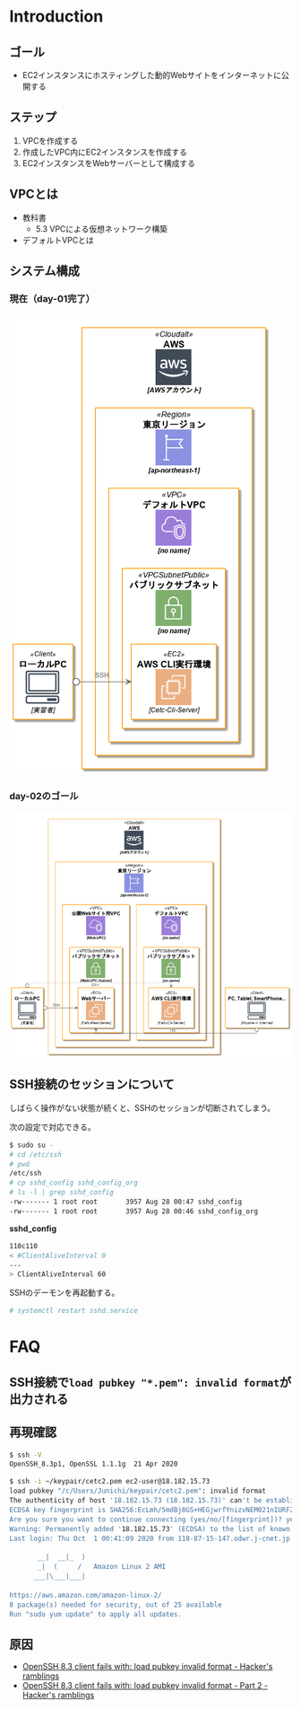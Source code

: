 # Introduction

## ゴール
- EC2インスタンスにホスティングした動的Webサイトをインターネットに公開する

## ステップ
1. VPCを作成する
2. 作成したVPC内にEC2インスタンスを作成する
3. EC2インスタンスをWebサーバーとして構成する

## VPCとは

- 教科書
    - 5.3 VPCによる仮想ネットワーク構築
- デフォルトVPCとは

## システム構成

### 現在（day-01完了）

![](diagrams/architecture_before.png)

### day-02のゴール

![](diagrams/architecture_after.png)

## SSH接続のセッションについて

しばらく操作がない状態が続くと、SSHのセッションが切断されてしまう。

次の設定で対応できる。

```bash
$ sudo su -
# cd /etc/ssh
# pwd
/etc/ssh
# cp sshd_config sshd_config_org
# ls -l | grep sshd_config
-rw------- 1 root root       3957 Aug 28 00:47 sshd_config
-rw------- 1 root root       3957 Aug 28 00:46 sshd_config_org
```

**sshd_config**

```bash
110c110
< #ClientAliveInterval 0
---
> ClientAliveInterval 60
```

SSHのデーモンを再起動する。
```bash
# systemctl restart sshd.service
```

# FAQ
## SSH接続で`load pubkey "*.pem": invalid format`が出力される

## 再現確認

```bash
$ ssh -V
OpenSSH_8.3p1, OpenSSL 1.1.1g  21 Apr 2020
```

```bash
$ ssh -i ~/keypair/cetc2.pem ec2-user@18.182.15.73
load pubkey "/c/Users/Junichi/keypair/cetc2.pem": invalid format
The authenticity of host '18.182.15.73 (18.182.15.73)' can't be established.
ECDSA key fingerprint is SHA256:EcLmh/5mdBj8GS+HEGjwrfYnizvNEM021nIURFZZu5I.
Are you sure you want to continue connecting (yes/no/[fingerprint])? yes
Warning: Permanently added '18.182.15.73' (ECDSA) to the list of known hosts.
Last login: Thu Oct  1 00:41:09 2020 from 118-87-15-147.odwr.j-cnet.jp

       __|  __|_  )
       _|  (     /   Amazon Linux 2 AMI
      ___|\___|___|

https://aws.amazon.com/amazon-linux-2/
8 package(s) needed for security, out of 25 available
Run "sudo yum update" to apply all updates.
```

## 原因
- [OpenSSH 8.3 client fails with: load pubkey invalid format - Hacker's ramblings](https://blog.hqcodeshop.fi/archives/482-OpenSSH-8.3-client-fails-with-load-pubkey-invalid-format.html)
- [OpenSSH 8.3 client fails with: load pubkey invalid format - Part 2 - Hacker's ramblings](https://blog.hqcodeshop.fi/archives/487-OpenSSH-8.3-client-fails-with-load-pubkey-invalid-format-Part-2.html)

